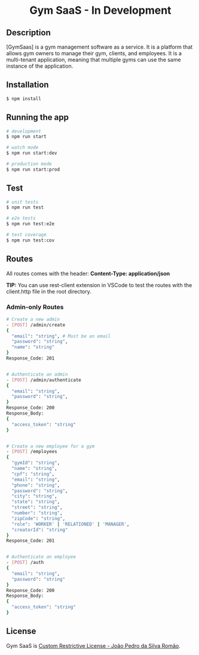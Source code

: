 <h1 align="center">
  Gym SaaS - In Development
</h1>

## Description

[GymSaas] is a gym management software as a service. It is a platform that allows gym owners to manage their gym, clients, and employees. It is a multi-tenant application, meaning that multiple gyms can use the same instance of the application.

## Installation

```bash
$ npm install
```

## Running the app

```bash
# development
$ npm run start

# watch mode
$ npm run start:dev

# production mode
$ npm run start:prod
```

## Test

```bash
# unit tests
$ npm run test

# e2e tests
$ npm run test:e2e

# test coverage
$ npm run test:cov
```

## Routes
<p>All routes comes with the header: <strong>Content-Type: application/json</strong></p>

<p><strong>TIP:</strong> You can use rest-client extension in VSCode to test the routes with the client.http file in the root directory.</p>

### Admin-only Routes
```bash
# Create a new admin
- [POST] /admin/create
{
  "email": "string", # Must be an email
  "password": "string",
  "name": "string"
}
Response_Code: 201


# Authenticate an admin
- [POST] /admin/authenticate
{
  "email": "string",
  "password": "string",
}
Response_Code: 200
Response_Body:
{
  "access_token": "string"
}


# Create a new employee for a gym
- [POST] /employees
{
  "gymId": "string",
  "name": "string",
  "cpf": "string",
  "email": "string",
  "phone": "string",
  "password": "string",
  "city": "string",
  "state": "string",
  "street": "string",
  "number": "string",
  "zipCode": "string",
  "role": 'WORKER' | 'RELATIONED' | 'MANAGER',
  "creatorId": "string"
}
Response_Code: 201


# Authenticate an employee
- [POST] /auth
{
  "email": "string",
  "password": "string"
}
Response_Code: 200
Response_Body:
{
  "access_token": "string"
}
```

## License

Gym SaaS is [Custom Restrictive License - João Pedro da Silva Romão](LICENSE).

